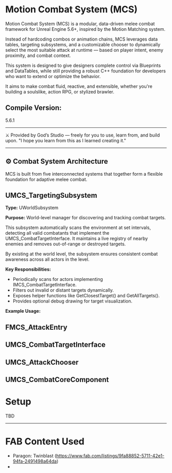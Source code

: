# Motion Combat System (MCS)
Motion Combat System (MCS) is a modular, data-driven melee combat framework for Unreal Engine 5.6+, inspired by the Motion Matching system. 

Instead of hardcoding combos or animation chains, MCS leverages data tables, targeting subsystems, and a customizable chooser to dynamically select the most suitable attack at runtime — based on player intent, enemy proximity, and combat context. 

This system is designed to give designers complete control via Blueprints and DataTables, while still providing a robust C++ foundation for developers who want to extend or optimize the behavior. 

It aims to make combat fluid, reactive, and extensible, whether you're building a soulslike, action RPG, or stylized brawler.

## Compile Version:
5.6.1

***
⚔️ Provided by God’s Studio — freely for you to use, learn from, and build upon.
"I hope you learn from this as I learned creating it."
***

## ⚙️ Combat System Architecture
MCS is built from five interconnected systems that together form a flexible foundation for adaptive melee combat.

## UMCS_TargetingSubsystem
**Type:** UWorldSubsystem

**Purpose:** World-level manager for discovering and tracking combat targets.

This subsystem automatically scans the environment at set intervals, detecting all valid combatants that implement the UMCS_CombatTargetInterface. It maintains a live registry of nearby enemies and removes out-of-range or destroyed targets.

By existing at the world level, the subsystem ensures consistent combat awareness across all actors in the level.

**Key Responsibilities:**

- Periodically scans for actors implementing IMCS_CombatTargetInterface.
- Filters out invalid or distant targets dynamically.
- Exposes helper functions like GetClosestTarget() and GetAllTargets().
- Provides optional debug drawing for target visualization.

**Example Usage:**


## FMCS_AttackEntry

## UMCS_CombatTargetInterface

## UMCS_AttackChooser

## UMCS_CombatCoreComponent

# Setup
TBD
***

# FAB Content Used
- Paragon: Twinblast (https://www.fab.com/listings/9fa88852-5711-42e1-94fa-2491498a64da)
- 
